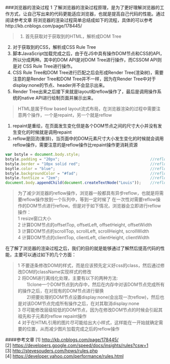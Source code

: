 ###浏览器的渲染过程
1 了解浏览器的渲染过程原理，是为了更好理解浏览器的工作方式，让自己写出来的代码更能适应浏览器，也就是提高自己代码的性能。通过阅读参考文章
将浏览器的渲染过程简单总结成如下的流程，具体的可以参考http://kb.cnblogs.com/page/178445/  
> 1) 首先获取对于获取到的HTML，解析成DOM Tree  
  2) 对于获取到的CSS，解析成CSS Rule Tree  
  3) 脚本JavaScript加载完成之后，由于在JS中具有操作DOM节点和CSS的API，所以分成两种。其中的DOM API是对DOM Tree进行操作，而CSSOM API则是对
     CSS Rule Tree进行操作。  
  4) CSS Rule Tree和DOM Tree进行匹配之后会形成Render Tree(渲染树)，需要注意的是Render Tree和DOM Tree并不一样，因为在Render Tree中对于
     display:none的节点、header并不会显示出来。  
  5) Render Tree出来之后接下来就是layout和reflow操作了，最后是调用操作系统的native API进行绘制页面并展示出来。  
  
> HTML是属于flow based layout流式布局，在浏览器渲染的过程中需要注意两个操作，一个是repaint，另一个就是reflow  
  1) repaint是重绘，在页面发生变化但是各个DOM节点之间的尺寸大小并没有发生变化的时候就是调用repaint  
  2) reflow是回流(重排)，当页面中的DOM元素尺寸大小发生变化的时候就会调用reflow操作，需要注意的是reflow操作比repaint操作更消耗资源  
  
```JavaScript
var bstyle = document.body.style;
bstyle.padding = "20px";                                        //reflow, repaint
bstyle.border = "10px solid red";                               //reflow, repaint
bsytle.color = "blue";                                          //reflow
bstyle.backgroundColor = "#fad";                                //reflow
bstyle.fontSize = "2em";                                        //reflow, repaint
document.body.appendChild(document.createTextNode("Louis"));    //reflow, repaint
```

> 为了减少浏览器的reflow操作，浏览器一般都具有异步reflow，也就是将需要reflow操作放到一个队列中，等到一定时候了
在一次性对需要reflow操作的DOM节点进行reflow。但是对于如下情况，浏览器会立即进行reflow操作：  
> 1 resize窗口大小  
  2 计算DOM节点的offsetTop, offsetLeft, offsetHeight, offsetWidth  
  3 计算DOM节点的scrollTop, scrollLeft, scrollHeight, scrollWidth  
  4 计算DOM节点的clientTop, clientLeft, clientHeight, clientWidth  
  
在了解了浏览器的渲染过程之后，我们的目的就是能够通过了解然后提高代码的性能，主要可以通过如下的几个方面：
> 1 不要逐条修改DOM的样式，而是应该预先定义好css的class，然后通过修改DOM的className实现样式的修改  
  2 将DOM进行离线化处理，主要有以下的两种方法:  
　　1)clone一个DOM节点到内存中，然后在内存中对该DOM节点完成所有的操作之后，在对现有的DOM节点进行替换  
　　2)把要处理的DOM节点设置display:none(会出现一次reflow)，然后也是对该DOM节点完成所有操作之后，在对其取消display:none  
3 尽可能修改层级较低的DOM节点，因为在修改DOM节点的时候会引起其祖先和子元素的reflow repaint操作  
4 对于在HTML引用的图片尽可能给出大小样式，这样能在一开始就确定需要的位置，从而减少图片加载完成之后的reflow操作


####参考文章
[1] http://kb.cnblogs.com/page/178445/  
[2] https://developers.google.com/speed/docs/insights/rules?csw=1  
[3] http://stevesouders.com/hpws/rules.php  
[4] https://developer.yahoo.com/performance/rules.html  

